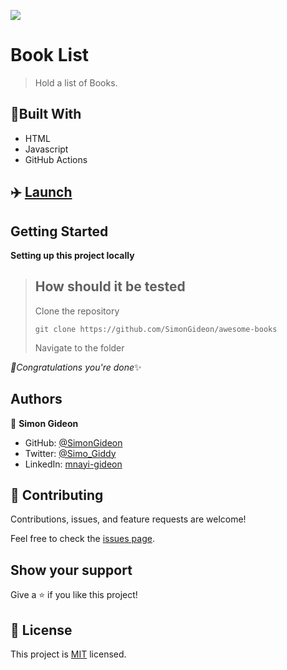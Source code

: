 ![](https://img.shields.io/badge/Microverse-blueviolet)

# Book List

> Hold a list of Books.

## 🗼Built With

- HTML
- Javascript
- GitHub Actions

## ✈️ [Launch](https://simongideon.github.io/awesome-books/)

## Getting Started

**Setting up this project locally**
> ## How should it be tested
> Clone the repository
> 
> ```
> git clone https://github.com/SimonGideon/awesome-books
> ```
> 
> Navigate to the folder

*🎉Congratulations you're done*✨

## Authors

👤 **Simon Gideon**

- GitHub: [@SimonGideon](https://github.com/SimonGideon)
- Twitter: [@Simo_Giddy](https://twitter.com/Simo_Giddy)
- LinkedIn: [mnayi-gideon](https://linkedin.com/in/mnayi-gideon)


## 🤝 Contributing

Contributions, issues, and feature requests are welcome!

Feel free to check the [issues page](../../issues/).

## Show your support

Give a ⭐️ if you like this project!


## 📝 License

This project is [MIT](./MIT.md) licensed.
